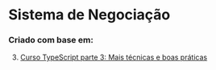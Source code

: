 # Sistema de Negociação 
### Criado com base em:
 
3. [Curso TypeScript parte 3: Mais técnicas e boas práticas](https://cursos.alura.com.br/course/typescript-tecnicas-boas-praticas)
  
